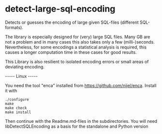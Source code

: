 # detect-large-sql-encoding
Detects or guesses the encoding of large given SQL-files (different SQL-formats).

The library is especially designed for (very) large SQL files. Many GB are not a problem and in many cases this also takes only a few (milli-)seconds. Nevertheless, for some encodings a statistical analysis is required, this causes a longer computation time in these cases for good results.

This Library is also resilient to isolated encoding errors or small areas of deviating encoding. 




----- Linux  -----

You need the tool "enca" installed from https://github.com/nijel/enca. Install it with

    ./configure
    make 
    make check
    make install

Then continue with the Readme.md-files in the subdirectories. You will need libDetectSQLEncoding as a basis for the standalone and Python version
